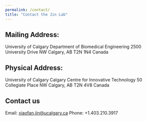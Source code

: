 ```yaml
---
permalink: /contact/
title: "Contact the Jin Lab"
---
```

## Mailing Address:
University of Calgary
Department of Biomedical Engineering
2500 University Drive NW
Calgary, AB T2N 1N4
Canada

## Physical Address:
University of Calgary
Calgary Centre for Innovative Technology
50 Collegiate Place NW
Calgary, AB T2N 4V8
Canada

## Contact us
Email: xiaofan.jin@ucalgary.ca
Phone: +1.403.210.3917
